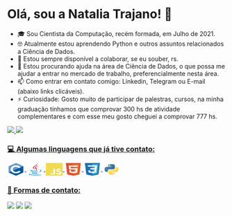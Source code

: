<!-- Descrição de perfil.-->
# Olá, sou a Natalia Trajano! 👋

- 🎓 Sou Cientista da Computação, recém  formada, em Julho de 2021.
- 🤓 Atualmente estou aprendendo Python e outros assuntos relacionados a Ciência de Dados. 
- 👯 Estou sempre disponível a colaborar, se eu  souber, rs.
- 🤔 Estou procurando ajuda na área de Ciência de Dados, o que possa me ajudar a entrar no mercado de trabalho, 
preferencialmente nesta área.
- 📫 Como entrar em contato comigo: Linkedin, Telegram ou E-mail (abaixo links clicáveis).
- ⚡ Curiosidade: Gosto muito de participar de palestras, cursos, na minha graduação tínhamos que comprovar 300 hs
de atividade complementares e com esse meu gosto cheguei a comprovar 777 hs.

<!--Estatísticas minhas do Github-->
<div>
  <a href="https://github.com/NataliaTrajano">
  <img height="180em" src="https://github-readme-stats.vercel.app/api?username=NataliaTrajano&show_icons=true&theme=tokyonight&include_all_commits=true&count_private=true"/>
  <img height="180em" src="https://github-readme-stats.vercel.app/api/top-langs/?username=NataliaTrajano&layout=compact&langs_count=7&theme=tokyonight"/>
</div>

<!--Imagens de algumas linguagens que tive contato-->
### 💻 Algumas linguagens que já tive contato: 
<div style="display: inline_block">
  <img align="center" alt="C" height="30" width="40" src="https://raw.githubusercontent.com/devicons/devicon/master/icons/c/c-original.svg">
  <img align="center" alt="Java" height="30" width="40" src="https://raw.githubusercontent.com/devicons/devicon/master/icons/java/java-original.svg">
  <img align="center" alt="Js" height="30" width="40" src="https://raw.githubusercontent.com/devicons/devicon/master/icons/javascript/javascript-plain.svg">
  <img align="center" alt="HTML" height="30" width="40" src="https://raw.githubusercontent.com/devicons/devicon/master/icons/html5/html5-original.svg">
  <img align="center" alt="CSS" height="30" width="40" src="https://raw.githubusercontent.com/devicons/devicon/master/icons/css3/css3-original.svg">
  <img align="center" alt="Python" height="30" width="40" src="https://raw.githubusercontent.com/devicons/devicon/master/icons/python/python-original.svg">  
</div>

### 📩 Formas de contato:
<!--Links para redes de contato-->
<div> 
  <a href = "https://www.linkedin.com/in/natalia-trajano" target="_blank"><img src="https://img.shields.io/badge/-LinkedIn-%230077B5?style=for-the-badge&logo=linkedin&logoColor=white" target="_blank"></a> 
  <a href = "mailto:nattrajano@gmail.com"><img src="https://img.shields.io/badge/Gmail-D14836?style=for-the-badge&logo=gmail&logoColor=white"></a>
  <a href = "https://t.me/Naty_Trajano"><img src="https://img.shields.io/badge/Telegram-2CA5E0?style=for-the-badge&logo=telegram&logoColor=white"></a>
</div>
